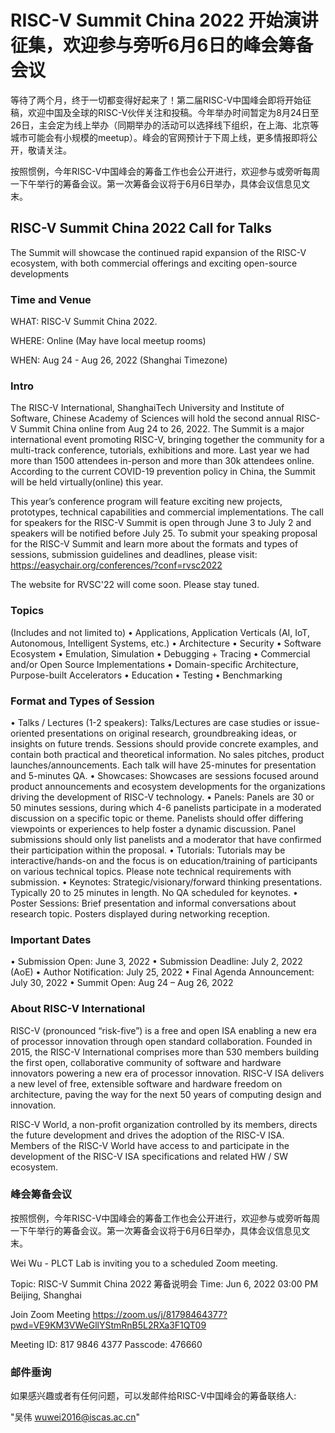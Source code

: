 # RISC-V Summit China 2022 开始演讲征集，欢迎参与旁听6月6日的峰会筹备会议

等待了两个月，终于一切都变得好起来了！第二届RISC-V中国峰会即将开始征稿，欢迎中国及全球的RISC-V伙伴关注和投稿。今年举办时间暂定为8月24日至26日，主会定为线上举办（同期举办的活动可以选择线下组织，在上海、北京等城市可能会有小规模的meetup）。峰会的官网预计于下周上线，更多情报即将公开，敬请关注。

按照惯例，今年RISC-V中国峰会的筹备工作也会公开进行，欢迎参与或旁听每周一下午举行的筹备会议。第一次筹备会议将于6月6日举办，具体会议信息见文末。

## RISC-V Summit China 2022 Call for Talks

The Summit will showcase the continued rapid expansion of the RISC-V ecosystem, with both commercial offerings and exciting open-source developments

### Time and Venue

WHAT: RISC-V Summit China 2022.

WHERE: Online (May have local meetup rooms)

WHEN: Aug 24 - Aug 26, 2022 (Shanghai Timezone)

### Intro

The RISC-V International, ShanghaiTech University and Institute of Software, Chinese Academy of Sciences will hold the second annual RISC-V Summit China online from Aug 24 to 26, 2022. The Summit is a major international event promoting RISC-V, bringing together the community for a multi-track conference, tutorials, exhibitions and more. Last year we had more than 1500 attendees in-person and more than 30k attendees online. According to the current COVID-19 prevention policy in China, the Summit will be held virtually(online) this year.

This year’s conference program will feature exciting new projects, prototypes, technical capabilities and commercial implementations. The call for speakers for the RISC-V Summit is open through June 3 to July 2 and speakers will be notified before July 25. To submit your speaking proposal for the RISC-V Summit and learn more about the formats and types of sessions, submission guidelines and deadlines, please visit: https://easychair.org/conferences/?conf=rvsc2022

The website for RVSC'22 will come soon. Please stay tuned.


### Topics
(Includes and not limited to)
•	Applications, Application Verticals (AI, IoT, Autonomous, Intelligent Systems, etc.)
•	Architecture
•	Security
•	Software Ecosystem
•	Emulation, Simulation
•	Debugging + Tracing
•	Commercial and/or Open Source Implementations
•	Domain-specific Architecture, Purpose-built Accelerators
•	Education
•	Testing
•	Benchmarking

### Format and Types of Session
•	Talks / Lectures (1-2 speakers): Talks/Lectures are case studies or issue-oriented presentations on original research, groundbreaking ideas, or insights on future trends. Sessions should provide concrete examples, and contain both practical and theoretical information. No sales pitches, product launches/announcements. Each talk will have 25-minutes for presentation and 5-minutes QA.
•	Showcases: Showcases are sessions focused around product announcements and ecosystem developments for the organizations driving the development of RISC-V technology.
•	Panels: Panels are 30 or 50 minutes sessions, during which 4-6 panelists participate in a moderated discussion on a specific topic or theme. Panelists should offer differing viewpoints or experiences to help foster a dynamic discussion. Panel submissions should only list panelists and a moderator that have confirmed their participation within the proposal.
•	Tutorials: Tutorials may be interactive/hands-on and the focus is on education/training of participants on various technical topics. Please note technical requirements with submission.
•	Keynotes: Strategic/visionary/forward thinking presentations. Typically 20 to 25 minutes in length. No QA scheduled for keynotes.
•	Poster Sessions: Brief presentation and informal conversations about research topic. Posters displayed during networking reception.
### Important Dates

•	Submission Open: June 3, 2022
•	Submission Deadline: July 2, 2022 (AoE)
•	Author Notification: July 25, 2022
•	Final Agenda Announcement: July 30, 2022
•	Summit Open: Aug 24 – Aug 26, 2022


### About RISC-V International

RISC-V (pronounced “risk-five”) is a free and open ISA enabling a new era of processor innovation through open standard collaboration. Founded in 2015, the RISC-V International comprises more than 530 members building the first open, collaborative community of software and hardware innovators powering a new era of processor innovation. RISC-V ISA delivers a new level of free, extensible software and hardware freedom on architecture, paving the way for the next 50 years of computing design and innovation.

RISC-V World, a non-profit organization controlled by its members, directs the future development and drives the adoption of the RISC-V ISA. Members of the RISC-V World have access to and participate in the development of the RISC-V ISA specifications and related HW / SW ecosystem.

### 峰会筹备会议

按照惯例，今年RISC-V中国峰会的筹备工作也会公开进行，欢迎参与或旁听每周一下午举行的筹备会议。第一次筹备会议将于6月6日举办，具体会议信息见文末。

Wei Wu - PLCT Lab is inviting you to a scheduled Zoom meeting.

Topic: RISC-V Summit China 2022 筹备说明会
Time: Jun 6, 2022 03:00 PM Beijing, Shanghai

Join Zoom Meeting
https://zoom.us/j/81798464377?pwd=VE9KM3VWeGllYStmRnB5L2RXa3F1QT09

Meeting ID: 817 9846 4377
Passcode: 476660

### 邮件垂询

如果感兴趣或者有任何问题，可以发邮件给RISC-V中国峰会的筹备联络人:

"吴伟 <wuwei2016@iscas.ac.cn>"
